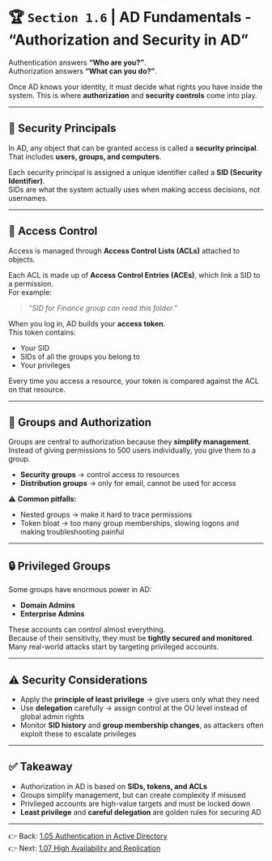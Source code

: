 # 🏆 `Section 1.6` | AD Fundamentals - **“Authorization and Security in AD”**

Authentication answers **“Who are you?”**.  
Authorization answers **“What can you do?”**.  

Once AD knows your identity, it must decide what rights you have inside the system. This is where **authorization** and **security controls** come into play.

---

## 🧩 Security Principals
In AD, any object that can be granted access is called a **security principal**.  
That includes **users, groups, and computers**.  

Each security principal is assigned a unique identifier called a **SID (Security Identifier)**.  
SIDs are what the system actually uses when making access decisions, not usernames.

---

## 📜 Access Control
Access is managed through **Access Control Lists (ACLs)** attached to objects.  

Each ACL is made up of **Access Control Entries (ACEs)**, which link a SID to a permission.  
For example:  
> *“SID for Finance group can read this folder.”*

When you log in, AD builds your **access token**.  
This token contains:  
- Your SID  
- SIDs of all the groups you belong to  
- Your privileges  

Every time you access a resource, your token is compared against the ACL on that resource.

---

## 👥 Groups and Authorization
Groups are central to authorization because they **simplify management**.  
Instead of giving permissions to 500 users individually, you give them to a group.  

- **Security groups** → control access to resources  
- **Distribution groups** → only for email, cannot be used for access  

⚠️ **Common pitfalls:**  
- Nested groups → make it hard to trace permissions  
- Token bloat → too many group memberships, slowing logons and making troubleshooting painful

---

## 🔒 Privileged Groups
Some groups have enormous power in AD:  
- **Domain Admins**  
- **Enterprise Admins**  

These accounts can control almost everything.  
Because of their sensitivity, they must be **tightly secured and monitored**.  
Many real-world attacks start by targeting privileged accounts.

---

## ⚠️ Security Considerations
- Apply the **principle of least privilege** → give users only what they need  
- Use **delegation** carefully → assign control at the OU level instead of global admin rights  
- Monitor **SID history** and **group membership changes**, as attackers often exploit these to escalate privileges  

---

## ✅ Takeaway
- Authorization in AD is based on **SIDs, tokens, and ACLs**  
- Groups simplify management, but can create complexity if misused  
- Privileged accounts are high-value targets and must be locked down  
- **Least privilege** and **careful delegation** are golden rules for securing AD  

---

👉 Back: [1.05 Authentication in Active Directory](./1.05-authentication.md)  
👉 Next: [1.07 High Availability and Replication](./1.07-replication.md)

